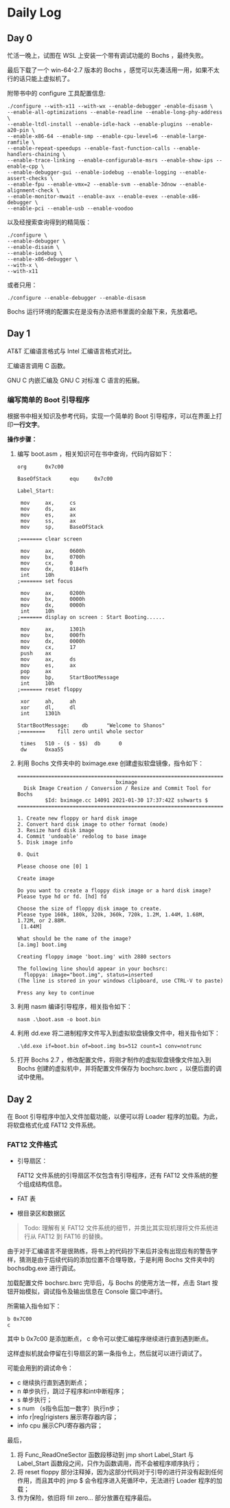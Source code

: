 # Daily Log

## Day 0

忙活一晚上，试图在 WSL 上安装一个带有调试功能的 Bochs ，最终失败。

最后下载了一个 win-64-2.7 版本的 Bochs ，感觉可以先凑活用一用，如果不太行的话只能上虚拟机了。

附带书中的 configure 工具配置信息:

```shell
./configure --with-x11 --with-wx --enable-debugger -enable-disasm \
--enable-all-optimizations --enable-readline --enable-long-phy-address \
--enable-ltdl-install --enable-idle-hack --enable-plugins --enable-a20-pin \
--enable-x86-64 --enable-smp --enable-cpu-level=6 --enable-large-ramfile \
--enable-repeat-speedups --enable-fast-function-calls --enable-handlers-chaining \
--enable-trace-linking --enable-configurable-msrs --enable-show-ips --enable-cpp \
--enable-debugger-gui --enable-iodebug --enable-logging --enable-assert-checks \
--enable-fpu --enable-vmx=2 --enable-svm --enable-3dnow --enable-alignment-check \
--enable-monitor-mwait --enable-avx --enable-evex --enable-x86-debugger \
--enable-pci --enable-usb --enable-voodoo
```

以及经搜索查询得到的精简版：

```shell
./configure \
--enable-debugger \
--enable-disasm \
--enable-iodebug \
--enable-x86-debugger \
--with-x \
--with-x11
```

或者只用：

```shell
./configure --enable-debugger --enable-disasm
```

Bochs 运行环境的配置实在是没有办法把书里面的全敲下来，先放着吧。

## Day 1

AT&T 汇编语言格式与 Intel 汇编语言格式对比。

汇编语言调用 C 函数。

GNU C 内嵌汇编及 GNU C 对标准 C 语言的拓展。

### 编写简单的 Boot 引导程序

根据书中相关知识及参考代码，实现一个简单的 Boot 引导程序，可以在界面上打印**一行文字**。

**操作步骤：**

1. 编写 boot.asm ，相关知识可在书中查询，代码内容如下：

   ```assembly
   org		0x7c00
   
   BaseOfStack		equ		0x7c00
   
   Label_Start:
   
   	mov 	ax, 	cs
   	mov 	ds, 	ax
   	mov		es, 	ax
   	mov 	ss, 	ax
   	mov 	sp, 	BaseOfStack
   
   ;=======	clear screen
   
   	mov 	ax, 	0600h
   	mov 	bx, 	0700h
   	mov 	cx, 	0
   	mov 	dx, 	0184fh
   	int 	10h
   ;=======	set focus
   
   	mov 	ax, 	0200h
   	mov 	bx, 	0000h
   	mov 	dx, 	0000h
   	int 	10h
   ;=======	display on screen : Start Booting......
   
   	mov 	ax, 	1301h
   	mov		bx, 	000fh
   	mov 	dx, 	0000h
   	mov 	cx, 	17
   	push	ax
   	mov 	ax, 	ds
   	mov		es, 	ax
   	pop		ax
   	mov 	bp, 	StartBootMessage
   	int 	10h
   ;=======	reset floppy
   
   	xor 	ah, 	ah
   	xor 	dl, 	dl
   	int 	1301h
   
   StartBootMessage:	db		"Welcome to Shanos"
   ;========	fill zero until whole sector
   
   	times 	510 - ($ - $$) 	db 		0
   	dw 		0xaa55
   ```

2. 利用 Bochs 文件夹中的 bximage.exe 创建虚拟软盘镜像，指令如下：

   ```
   ========================================================================
                                   bximage
     Disk Image Creation / Conversion / Resize and Commit Tool for Bochs
            $Id: bximage.cc 14091 2021-01-30 17:37:42Z sshwarts $
   ========================================================================
   
   1. Create new floppy or hard disk image
   2. Convert hard disk image to other format (mode)
   3. Resize hard disk image
   4. Commit 'undoable' redolog to base image
   5. Disk image info
   
   0. Quit
   
   Please choose one [0] 1
   
   Create image
   
   Do you want to create a floppy disk image or a hard disk image?
   Please type hd or fd. [hd] fd
   
   Choose the size of floppy disk image to create.
   Please type 160k, 180k, 320k, 360k, 720k, 1.2M, 1.44M, 1.68M, 1.72M, or 2.88M.
    [1.44M]
   
   What should be the name of the image?
   [a.img] boot.img
   
   Creating floppy image 'boot.img' with 2880 sectors
   
   The following line should appear in your bochsrc:
     floppya: image="boot.img", status=inserted
   (The line is stored in your windows clipboard, use CTRL-V to paste)
   
   Press any key to continue
   ```

3. 利用 nasm 编译引导程序，相关指令如下：

   ```shell
   nasm .\boot.asm -o boot.bin  
   ```

4. 利用 dd.exe 将二进制程序文件写入到虚拟软盘镜像文件中，相关指令如下：

   ```shell
   .\dd.exe if=boot.bin of=boot.img bs=512 count=1 conv=notrunc
   ```

5. 打开 Bochs 2.7 ，修改配置文件，将刚才制作的虚拟软盘镜像文件加入到 Bochs 创建的虚拟机中，并将配置文件保存为 bochsrc.bxrc ，以便后面的调试中使用。

## Day 2

在 Boot 引导程序中加入文件加载功能，以便可以将 Loader 程序的加载。为此，将软盘格式化成 FAT12 文件系统。

### FAT12 文件格式

* 引导扇区：

  FAT12 文件系统的引导扇区不仅包含有引导程序，还有 FAT12 文件系统的整个组成结构信息。

* FAT 表

* 根目录区和数据区

> Todo: 理解有关 FAT12 文件系统的细节，并类比其实现机理将文件系统进行从 FAT12 到 FAT16 的替换。

由于对于汇编语言不是很熟练，将书上的代码抄下来后并没有出现应有的警告字样，猜测是由于后续代码的添加位置不合理导致，于是利用 Bochs 文件夹中的 bochsdbg.exe 进行调试。

加载配置文件 bochsrc.bxrc 完毕后，与 Bochs 的使用方法一样，点击 Start 按钮开始模拟，调试指令及输出信息在 Console 窗口中进行。

所需输入指令如下：

```shell
b 0x7C00
c
```

其中 b 0x7c00 是添加断点， c 命令可以使汇编程序继续进行直到遇到断点。

这样虚拟机就会停留在引导扇区的第一条指令上，然后就可以进行调试了。

可能会用到的调试命令：

* c 继续执行直到遇到断点；
* n 单步执行，跳过子程序和int中断程序；
* s 单步执行；
* s num （s指令后加一数字）执行n步；
* info r|reg|rigisters 展示寄存器内容；
* info cpu 展示CPU寄存器内容；

最后，

1. 将 Func_ReadOneSector 函数段移动到 jmp short Label_Start 与 Label_Start 函数段之间，只作为函数调用，而不会被程序顺序执行；
2. 将 reset floppy 部分注释掉，因为这部分代码对于引导的进行并没有起到任何作用，而且其中的 jmp $ 会令程序进入死循环中，无法进行 Loader 程序的加载；
3. 作为保险，依旧将 fill zero... 部分放置在程序最后。
